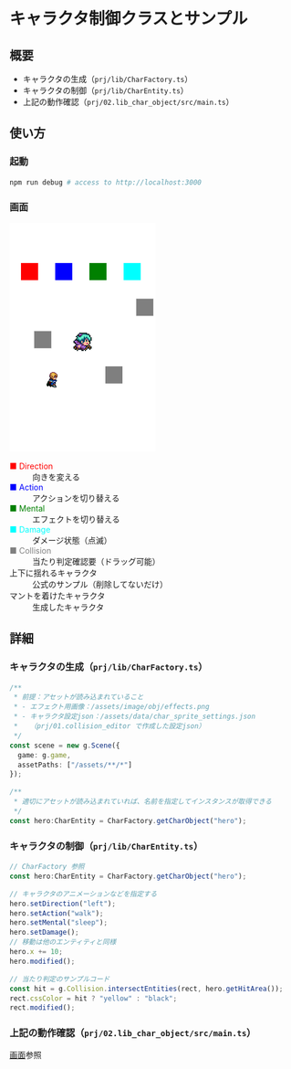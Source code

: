キャラクタ制御クラスとサンプル
==============================

概要
----

- キャラクタの生成（`prj/lib/CharFactory.ts`）
- キャラクタの制御（`prj/lib/CharEntity.ts`）
- 上記の動作確認（`prj/02.lib_char_object/src/main.ts`）

使い方
------

### 起動

```sh
npm run debug # access to http://localhost:3000
```

### 画面

![スクリーンショット](./screen.png)

<dl>
  <dt style="color:red">■ Direction</dt>
  <dd>向きを変える</dd>
  <dt style="color:blue">■ Action</dt>
  <dd>アクションを切り替える</dd>
  <dt style="color:green">■ Mental</dt>
  <dd>エフェクトを切り替える</dd>
  <dt style="color:cyan">■ Damage</dt>
  <dd>ダメージ状態（点滅）</dd>
  <dt style="color:gray">■ Collision</dt>
  <dd>当たり判定確認要（ドラッグ可能）</dd>
  <dt>上下に揺れるキャラクタ</dt>
  <dd>公式のサンプル（削除してないだけ）</dd>
  <dt>マントを着けたキャラクタ</dt>
  <dd>生成したキャラクタ</dd>
</dl>

詳細
----

### キャラクタの生成（`prj/lib/CharFactory.ts`）

```ts
/**
 * 前提：アセットが読み込まれていること
 * - エフェクト用画像：/assets/image/obj/effects.png
 * - キャラクタ設定json：/assets/data/char_sprite_settings.json
 *   （prj/01.collision_editor で作成した設定json）
 */
const scene = new g.Scene({
  game: g.game,
  assetPaths: ["/assets/**/*"]
});
```
```ts
/**
 * 適切にアセットが読み込まれていれば、名前を指定してインスタンスが取得できる
 */
const hero:CharEntity = CharFactory.getCharObject("hero");
```

### キャラクタの制御（`prj/lib/CharEntity.ts`）

```ts
// CharFactory 参照
const hero:CharEntity = CharFactory.getCharObject("hero");
```
```ts
// キャラクタのアニメーションなどを指定する
hero.setDirection("left");
hero.setAction("walk");
hero.setMental("sleep");
hero.setDamage();
// 移動は他のエンティティと同様
hero.x += 10;
hero.modified();
```
```ts
// 当たり判定のサンプルコード
const hit = g.Collision.intersectEntities(rect, hero.getHitArea());
rect.cssColor = hit ? "yellow" : "black";
rect.modified();
```

### 上記の動作確認（`prj/02.lib_char_object/src/main.ts`）

[画面](#画面)参照